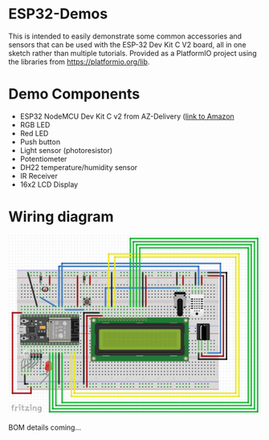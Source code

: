 # ESP32-Demos

This is intended to easily demonstrate some common accessories and sensors that can be used with the 
ESP-32 Dev Kit C V2 board, all in one sketch rather than multiple tutorials.  Provided as a PlatformIO
project using the libraries from https://platformio.org/lib.

# Demo Components
- ESP32 NodeMCU Dev Kit C v2 from AZ-Delivery ([link to Amazon](https://www.amazon.co.uk/AZDelivery-NodeMCU-CP2102-Development-Parent/dp/B07ZZFXRTY)
- RGB LED
- Red LED
- Push button
- Light sensor (photoresistor)
- Potentiometer
- DH22 temperature/humidity sensor
- IR Receiver
- 16x2 LCD Display 

# Wiring diagram

![Breadboard setup](https://github.com/palladium111/ESP32-Demos/blob/master/circuit/ESP32_Demo_Breadboard_Layout.JPG)

BOM details coming...

